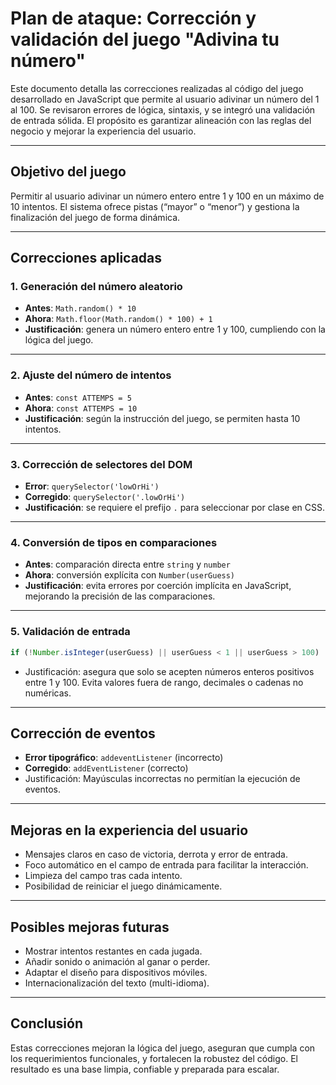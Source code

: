 # Plan de ataque: Corrección y validación del juego "Adivina tu número"

Este documento detalla las correcciones realizadas al código del juego desarrollado en JavaScript que permite al usuario adivinar un número del 1 al 100. Se revisaron errores de lógica, sintaxis, y se integró una validación de entrada sólida. El propósito es garantizar alineación con las reglas del negocio y mejorar la experiencia del usuario.

---

## Objetivo del juego

Permitir al usuario adivinar un número entero entre 1 y 100 en un máximo de 10 intentos. El sistema ofrece pistas (“mayor” o “menor”) y gestiona la finalización del juego de forma dinámica.

---

## Correcciones aplicadas

### 1. Generación del número aleatorio

- **Antes**: `Math.random() * 10`
- **Ahora**: `Math.floor(Math.random() * 100) + 1`
- **Justificación**: genera un número entero entre 1 y 100, cumpliendo con la lógica del juego.

---

### 2. Ajuste del número de intentos

- **Antes**: `const ATTEMPS = 5`
- **Ahora**: `const ATTEMPS = 10`
- **Justificación**: según la instrucción del juego, se permiten hasta 10 intentos.

---

### 3. Corrección de selectores del DOM

- **Error**: `querySelector('lowOrHi')`
- **Corregido**: `querySelector('.lowOrHi')`
- **Justificación**: se requiere el prefijo `.` para seleccionar por clase en CSS.

---

### 4. Conversión de tipos en comparaciones

- **Antes**: comparación directa entre `string` y `number`
- **Ahora**: conversión explícita con `Number(userGuess)`
- **Justificación**: evita errores por coerción implícita en JavaScript, mejorando la precisión de las comparaciones.

---

### 5. Validación de entrada

```js
if (!Number.isInteger(userGuess) || userGuess < 1 || userGuess > 100)

```
- Justificación: asegura que solo se acepten números enteros positivos entre 1 y 100. Evita valores fuera de rango, decimales o cadenas no numéricas.

---

## Corrección de eventos
- **Error tipográfico**: `addeventListener` (incorrecto)
- **Corregido**: `addEventListener` (correcto)
- Justificación: Mayúsculas incorrectas no permitían la ejecución de eventos.

---

## Mejoras en la experiencia del usuario
- Mensajes claros en caso de victoria, derrota y error de entrada.
- Foco automático en el campo de entrada para facilitar la interacción.
- Limpieza del campo tras cada intento.
- Posibilidad de reiniciar el juego dinámicamente.

---

## Posibles mejoras futuras
- Mostrar intentos restantes en cada jugada.
- Añadir sonido o animación al ganar o perder.
- Adaptar el diseño para dispositivos móviles.
- Internacionalización del texto (multi-idioma).

---

## Conclusión
Estas correcciones mejoran la lógica del juego, aseguran que cumpla con los requerimientos funcionales, y fortalecen la robustez del código. El resultado es una base limpia, confiable y preparada para escalar.

